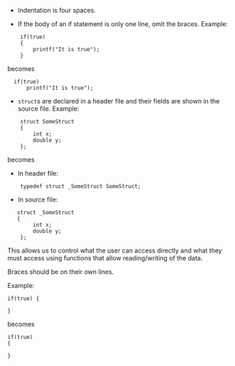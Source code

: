 - Indentation is four spaces.

- If the body of an if statement is only one line, omit the braces.
  Example:
```  
    if(true)
    {
        printf("It is true");
    }
```
	
  becomes
  ```
    if(true)
        printf("It is true");
```


- `struct`s are declared in a header file and their fields are shown in
  the source file.
  Example:
```
    struct SomeStruct
    {
        int x;
        double y;
    };
```
  becomes

  - In header file:
```
    typedef struct _SomeStruct SomeStruct;
```
  - In source file:
```
   struct _SomeStruct
   {
        int x;
        double y;
    };
```
  This allows us to control what the user can access directly and what
  they must access using functions that allow reading/writing of the data.

  Braces should be on their own lines.

  Example:

  ```
  if(true) {

  }
  ```

  becomes

  ```
  if(true)
  {

  }
  ```